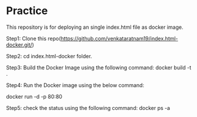 # Practice
This repository is for deploying an single index.html file as docker image.

Step1: Clone this repo(https://github.com/venkataratnam19/index.html-docker.git/)

Step2: cd index.html-docker folder.

Step3: Build the Docker Image using the following command: docker build -t <nameofyourimage> .
  
Step4: Run the Docker image using the below command:

docker run -d -p 80:80 <nameofyourcontainer> <nameofyourimage>
  
Step5: check the status using the following command: docker ps  -a

